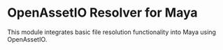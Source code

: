 # OpenAssetIO Resolver for Maya

This module integrates basic file resolution functionality into Maya using OpenAssetIO.
